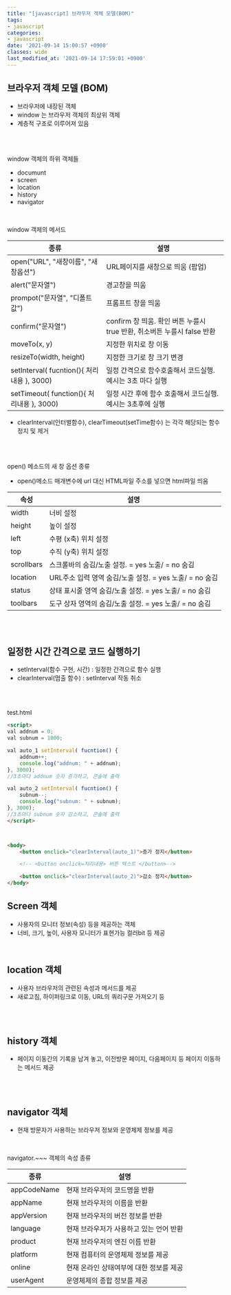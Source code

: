 ```yaml
---
title: "[javascript] 브라우저 객체 모델(BOM)"
tags:
- javascript
categories:
- javascript
date: '2021-09-14 15:00:57 +0900'
classes: wide
last_modified_at: '2021-09-14 17:59:01 +0900'
---
```


## 브라우저 객체 모델 (BOM)
- 브라우저에 내장된 객체
- window 는 브라우저 객체의 최상위 객체
- 계층적 구조로 이루어져 있음

<br>
<br>

window 객체의 하위 객체들
- documunt
- screen
- location
- history
- navigator

<br>

window 객체의 메서드

|종류|설명|
|---|---|
|open("URL", "새창이름", "새창옵션")| URL페이지를 새창으로 띄움 (팝업)|
|alert("문자열")|경고창을 띄움|
|prompot("문자열", "디폴트값")| 프롬프트 창을 띄움|
|confirm("문자열")| confirm 창 띄움. 확인 버튼 누를시 true 반환, 취소버튼 누를시 false 반환|
|moveTo(x, y)| 지정한 위치로 창 이동|
|resizeTo(width, height)|지정한 크기로 창 크기 변경|
|setInterval( fucntion(){ 처리내용 }, 3000) | 일정 간격으로 함수호출해서 코드실행. 예시는 3초 마다 실행|
|setTimeout( function(){ 처리내용 }, 3000) | 일정 시간 후에 함수 호출해서 코드실행. 예시는 3초후에 실행|


- clearInterval(인터벌함수), clearTimeout(setTime함수) 는 각각 해당되는 함수 정지 및 제거

<br>
<br>

open() 메소드의 새 창 옵션 종류
- open()메소드 매개변수에 url 대신 HTML파일 주소를 넣으면 html파일 띄움

|속성|설명|
|---|---|
|width|너비 설정|
|height|높이 설정|
|left|수평 (x축) 위치 설정|
|top|수직 (y축) 위치 설정|
|scrollbars|스크롤바의 숨김/노출 설정. = yes 노출/ = no 숨김|
|location|URL주소 입력 영역 숨김/노출 설정. = yes 노출/ = no 숨김|
|status|상태 표시줄 영역 숨김/노출 설정. = yes 노출/ = no 숨김|
|toolbars|도구 상자 영역의 숨김/노출 설정. = yes 노출/ = no 숨김|

<br>
<br>


## 일정한 시간 간격으로 코드 실행하기
- setInterval(함수 구현, 시간) : 일정한 간격으로 함수 실행
- clearInterval(멈출 함수) : setInterval 작동 취소

<br>
<br>

test.html
```html
<script>
val addnum = 0;
val subnum = 1000;

val auto_1 setInterval( fucntion() {
    addnum++;
    console.log("addnum: " + addnum);
}, 3000);
//3초마다 addnum 숫자 증가하고, 콘솔에 출력

val auto_2 setInterval( fucntion() {
    subnum--;
    console.log("subnum: " + subnum);
}, 3000);
//3초마다 subnum 숫자 감소하고, 콘솔에 출력
</script>



<body>
    <button onclick="clearInterval(auto_1)">증가 정지</button>

    <!-- <button onclick=처리내용> 버튼 텍스트 </button>-->

    <button onclick="clearInterval(auto_2)">감소 정지</button>
</body>
```

## Screen 객체
- 사용자의 모니터 정보(속성) 등을 제공하는 객체
- 너비, 크기, 높이, 사용자 모니터가 표현가능 컬러bit 등 제공

<br>

## location 객체
- 사용자 브라우저의 관련된 속성과 메서드를 제공
- 새로고침, 하이퍼링크로 이동, URL의 쿼리구문 가져오기 등

<br>
<br>

## history 객체
- 페이지 이동간의 기록을 남겨 놓고, 이전방문 페이지, 다음페이지 등 페이지 이동하는 메서드 제공


<br>
<br>

## navigator 객체
- 현재 방문자가 사용하는 브라우저 정보와 운영체제 정보를 제공

<br>

navigator.~~~ 객체의 속성 종류

|종류|설명|
|---|---|
|appCodeName|현재 브라우저의 코드명을 반환|
|appName|현재 브라우저의 이름을 반환|
|appVersion|현재 브라우저의 버전 정보를 반환|
|language|현재 브라우저가 사용하고 있는 언어 반환|
|product|현재 브라우저의 엔진 이름 반환|
|platform|현재 컴퓨터의 운영체제 정보를 제공|
|online|현재 온라인 상태여부에 대한 정보를 제공|
|userAgent|운영체제의 종합 정보를 제공|
